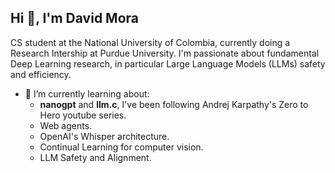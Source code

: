 ## Hi 👋, I'm David Mora</h2>
CS student at the National University of Colombia, currently doing a Research Intership at Purdue University. I'm passionate about fundamental Deep Learning research, in particular Large Language Models (LLMs) safety and efficiency.
- 🔭 I’m currently learning about:
    - **nanogpt** and **llm.c**, I've been following Andrej Karpathy's Zero to Hero youtube series.
    - Web agents.
    - OpenAI's Whisper architecture.
    - Continual Learning for computer vision.
    - LLM Safety and Alignment.
